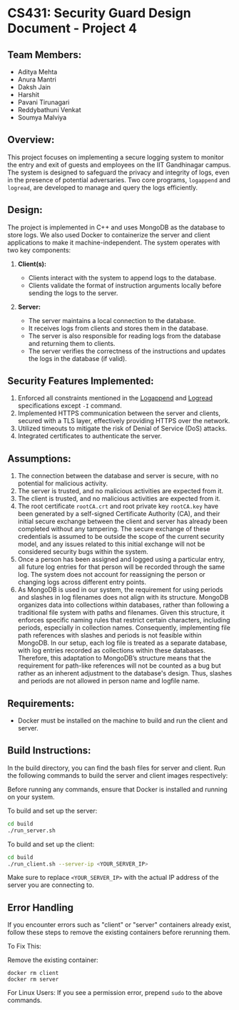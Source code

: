 # CS431: Security Guard Design Document - Project 4

## Team Members:
- Aditya Mehta
- Anura Mantri
- Daksh Jain
- Harshit
- Pavani Tirunagari
- Reddybathuni Venkat
- Soumya Malviya

## Overview:
This project focuses on implementing a secure logging system to monitor the entry and exit of guests and employees on the IIT Gandhinagar campus. The system is designed to safeguard the privacy and integrity of logs, even in the presence of potential adversaries. Two core programs, `logappend` and `logread`, are developed to manage and query the logs efficiently.

## Design:
The project is implemented in C++ and uses MongoDB as the database to store logs.
We also used Docker to containerize the server and client applications to make it machine-independent.
The system operates with two key components:

1. **Client(s):**
    - Clients interact with the system to append logs to the database.
    - Clients validate the format of instruction arguments locally before sending the logs to the server.
   
2. **Server:**
    - The server maintains a local connection to the database.
    - It receives logs from clients and stores them in the database.
    - The server is also responsible for reading logs from the database and returning them to clients.
    - The server verifies the correctness of the instructions and updates the logs in the database (if valid).

## Security Features Implemented:
1. Enforced all constraints mentioned in the [Logappend](https://github.com/IITGN-CS431/problems/blob/main/securityguard/LOGAPPEND.md) and [Logread](https://github.com/IITGN-CS431/problems/blob/main/securityguard/LOGREAD.md) specifications except ```-I``` command.
2. Implemented HTTPS communication between the server and clients, secured with a TLS layer, effectively providing HTTPS over the network.
3. Utilized timeouts to mitigate the risk of Denial of Service (DoS) attacks.
4. Integrated certificates to authenticate the server.

## Assumptions:
1. The connection between the database and server is secure, with no potential for malicious activity.
2. The server is trusted, and no malicious activities are expected from it.
3. The client is trusted, and no malicious activities are expected from it.
4. The root certificate ```rootCA.crt``` and root private key ```rootCA.key``` have been generated by a self-signed Certificate Authority (CA), and their initial secure exchange between the client and server has already been completed without any tampering. The secure exchange of these credentials is assumed to be outside the scope of the current security model, and any issues related to this initial exchange will not be considered security bugs within the system.
5. Once a person has been assigned and logged using a particular entry, all future log entries for that person will be recorded through the same log. The system does not account for reassigning the person or changing logs across different entry points.
6. As MongoDB is used in our system, the requirement for using periods and slashes in log filenames does not align with its structure. MongoDB organizes data into collections within databases, rather than following a traditional file system with paths and filenames. Given this structure, it enforces specific naming rules that restrict certain characters, including periods, especially in collection names. Consequently, implementing file path references with slashes and periods is not feasible within MongoDB. In our setup, each log file is treated as a separate database, with log entries recorded as collections within these databases. Therefore, this adaptation to MongoDB’s structure means that the requirement for path-like references will not be counted as a bug but rather as an inherent adjustment to the database's design. Thus, slashes and periods are not allowed in person name and logfile name.

## Requirements:
- Docker must be installed on the machine to build and run the client and server.

## Build Instructions:
In the build directory, you can find the bash files for server and client. Run the following commands to build the server and client images respectively:

Before running any commands, ensure that Docker is installed and running on your system.

To build and set up the server:

```bash
cd build
./run_server.sh
```

To build and set up the client:
```bash
cd build
./run_client.sh --server-ip <YOUR_SERVER_IP>
```
Make sure to replace ```<YOUR_SERVER_IP>``` with the actual IP address of the server you are connecting to.

## Error Handling
If you encounter errors such as "client" or "server" containers already exist, follow these steps to remove the existing containers before rerunning them.

To Fix This:

Remove the existing container:
```
docker rm client
docker rm server
```
For Linux Users: If you see a permission error, prepend ```sudo``` to the above commands.
